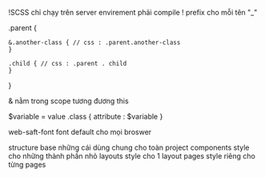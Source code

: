 !SCSS
    chỉ chạy trên server envirement
        phải compile
    ! prefix cho mỗi tên "_"

.parent {

    &.another-class { // css : .parent.another-class
    }

    .child { // css : .parent . child
    }
}

& 
    nằm trong scope
    tương đương this

$variable = value
    .class {
        attribute : $variable
    }

web-saft-font
    font default cho mọi broswer

structure
    base
        những cái dùng chung cho toàn project
    components
        style cho những thành phần nhỏ
    layouts
        style cho 1 layout
    pages
        style riêng cho từng pages
    
    
